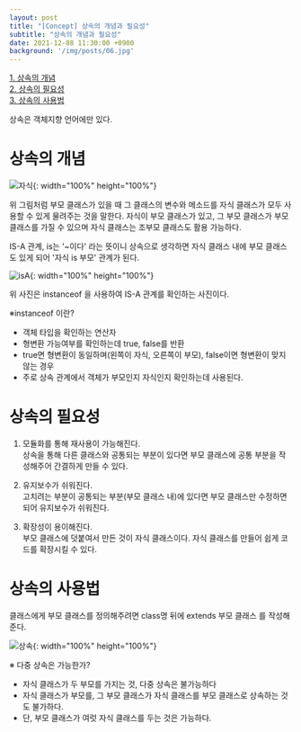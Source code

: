 ```yaml
---
layout: post
title: "[Concept] 상속의 개념과 필요성"
subtitle: "상속의 개념과 필요성"
date: 2021-12-08 11:30:00 +0900
background: '/img/posts/06.jpg'
---
```


[1. 상속의 개념](상속의-개념)  
[2. 상속의 필요성](상속의-필요성)  
[3. 상속의 사용법](상속의-사용법)

상속은 객체지향 언어에만 있다.

# 상속의 개념
![자식]({{site.baseurl}}img/post_twelve/자식.png){: width="100%" height="100%"}

위 그림처럼 부모 클래스가 있을 때 그 클래스의 변수와 메소드를 자식 클래스가 모두 사용할 수 있게 물려주는 것을 말한다. 자식이 부모 클래스가 있고, 그 부모 클래스가 부모 클래스를 가질 수 있으며 자식 클래스는 조부모 클래스도 활용 가능하다.

IS-A 관계, is는 '~이다' 라는 뜻이니 상속으로 생각하면 자식 클래스 내에 부모 클래스도 있게 되어 '자식 is 부모' 관계가 된다.

![isA]({{site.baseurl}}img/post_twelve/isA.png){: width="100%" height="100%"}

위 사진은 instanceof 을 사용하여 IS-A 관계를 확인하는 사진이다. 

※instanceof 이란?
- 객체 타입을 확인하는 연산자
- 형변환 가능여부를 확인하는데 true, false를 반환
-  true면 형변환이 동일하며(왼쪽이 자식, 오른쪽이 부모), false이면 형변환이 맞지 않는 경우
- 주로 상속 관계에서 객체가 부모인지 자식인지 확인하는데 사용된다.

# 상속의 필요성
1. 모듈화를 통해 재사용이 가능해진다.  
상속을 통해 다른 클래스와 공통되는 부분이 있다면 부모 클래스에 공통 부분을 작성해주어 간결하게 만들 수 있다.

2. 유지보수가 쉬워진다.  
고치려는 부분이 공통되는 부분(부모 클래스 내)에 있다면 부모 클래스만 수정하면 되어 유지보수가 쉬워진다.

3. 확장성이 용이해진다.  
부모 클래스에 덧붙여서 만든 것이 자식 클래스이다. 자식 클래스를 만들어 쉽게 코드를 확장시킬 수 있다.

# 상속의 사용법
클래스에게 부모 클래스를 정의해주려면 class명 뒤에 extends 부모 클래스 를 작성해준다.

![상속]({{site.baseurl}}img/post_twelve/상속.png){: width="100%" height="100%"}

※ 다중 상속은 가능한가?
- 자식 클래스가 두 부모를 가지는 것, 다중 상속은 불가능하다
- 자식 클래스가 부모를, 그 부모 클래스가 자식 클래스를 부모 클래스로 상속하는 것도 불가하다.
- 단, 부모 클래스가 여럿 자식 클래스를 두는 것은 가능하다.